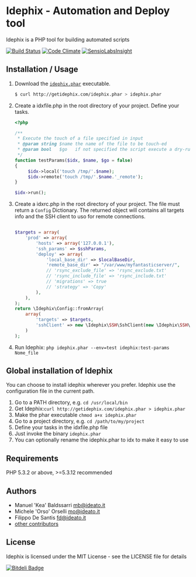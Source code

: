 Idephix - Automation and Deploy tool
====================================

Idephix is a PHP tool for building automated scripts

[![Build Status](https://travis-ci.org/ideatosrl/Idephix.svg)](https://travis-ci.org/ideatosrl/Idephix)
[![Code Climate](https://codeclimate.com/github/ideatosrl/Idephix/badges/gpa.svg)](https://codeclimate.com/github/ideatosrl/Idephix)
[![SensioLabsInsight](https://insight.sensiolabs.com/projects/47596bd6-4ac9-4314-b79a-1f2e50292c1f/mini.png)](https://insight.sensiolabs.com/projects/47596bd6-4ac9-4314-b79a-1f2e50292c1f)

Installation / Usage
--------------------

1. Download the [`idephix.phar`](http://getidephix.com/idephix.phar) executable.

    ``` sh
    $ curl http://getidephix.com/idephix.phar > idephix.phar
    ```


2. Create a idxfile.php in the root directory of your project. Define your tasks.

    ```php
    <?php
    
    /**
     * Execute the touch of a file specified in input
     * @param string $name the name of the file to be touch-ed
     * @param bool   $go   if not specified the script execute a dry-run
     */
    function testParams($idx, $name, $go = false)
    {
         $idx->local('touch /tmp/'.$name);
         $idx->remote('touch /tmp/'.$name.'_remote');
    }

    $idx->run();

    ```
    
3. Create a idxrc.php in the root directory of your project. The file must return a `Config` Dictionary. 
The returned object will contains all targets info and the SSH client to uso for remote
connections.

    ```php

    $targets = array(
        'prod' => array(
            'hosts' => array('127.0.0.1'),
            'ssh_params' => $sshParams,
            'deploy' => array(
                'local_base_dir' => $localBaseDir,
                'remote_base_dir' => "/var/www/myfantasticserver/",
                // 'rsync_exclude_file' => 'rsync_exclude.txt'
                // 'rsync_include_file' => 'rsync_include.txt'
                // 'migrations' => true
                // 'strategy' => 'Copy'
            ),
        ),
    );
    return \Idephix\Config::fromArray(
        array(
            'targets' => $targets, 
            'sshClient' => new \Idephix\SSH\SshClient(new \Idephix\SSH\CLISshProxy())
        )
    );
    ```

4. Run Idephix: `php idephix.phar --env=test idephix:test-params Nome_file`

Global installation of Idephix
----------------------------------------

You can choose to install idephix wherever you prefer. Idephix use the configuration file in the current path.

1. Go to a PATH directory, e.g. `cd /usr/local/bin`
2. Get Idephix:`curl http://getidephix.com/idephix.phar > idephix.phar`
3. Make the phar executable `chmod a+x idephix.phar`
4. Go to a project directory, e.g. `cd /path/to/my/project`
5. Define your tasks in the idxfile.php file
5. Just invoke the binary `idephix.phar`
6. You can optionally rename the idephix.phar to idx to make it easy to use

Requirements
------------

PHP 5.3.2 or above, >=5.3.12 recommended

Authors
-------

* Manuel 'Kea' Baldssarri <mb@ideato.it>
* Michele 'Orso' Orselli <mo@ideato.it>
* Filippo De Santis <fd@ideato.it>
* [other contributors](https://github.com/ideatosrl/idephix/graphs/contributors)

License
-------

Idephix is licensed under the MIT License - see the LICENSE file for details


[![Bitdeli Badge](https://d2weczhvl823v0.cloudfront.net/ideatosrl/idephix/trend.png)](https://bitdeli.com/free "Bitdeli Badge")

